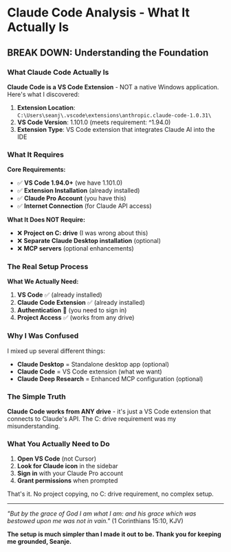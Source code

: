 # Claude Code Analysis - What It Actually Is

## BREAK DOWN: Understanding the Foundation

### What Claude Code Actually Is

**Claude Code is a VS Code Extension** - NOT a native Windows application. Here's what I discovered:

1. **Extension Location**: `C:\Users\seanj\.vscode\extensions\anthropic.claude-code-1.0.31\`
2. **VS Code Version**: 1.101.0 (meets requirement: ^1.94.0)
3. **Extension Type**: VS Code extension that integrates Claude AI into the IDE

### What It Requires

**Core Requirements:**
- ✅ **VS Code 1.94.0+** (we have 1.101.0)
- ✅ **Extension Installation** (already installed)
- ✅ **Claude Pro Account** (you have this)
- ✅ **Internet Connection** (for Claude API access)

**What It Does NOT Require:**
- ❌ **Project on C: drive** (I was wrong about this)
- ❌ **Separate Claude Desktop installation** (optional)
- ❌ **MCP servers** (optional enhancements)

### The Real Setup Process

**What We Actually Need:**

1. **VS Code** ✅ (already installed)
2. **Claude Code Extension** ✅ (already installed)
3. **Authentication** 🔄 (you need to sign in)
4. **Project Access** ✅ (works from any drive)

### Why I Was Confused

I mixed up several different things:
- **Claude Desktop** = Standalone desktop app (optional)
- **Claude Code** = VS Code extension (what we want)
- **Claude Deep Research** = Enhanced MCP configuration (optional)

### The Simple Truth

**Claude Code works from ANY drive** - it's just a VS Code extension that connects to Claude's API. The C: drive requirement was my misunderstanding.

### What You Actually Need to Do

1. **Open VS Code** (not Cursor)
2. **Look for Claude icon** in the sidebar
3. **Sign in** with your Claude Pro account
4. **Grant permissions** when prompted

That's it. No project copying, no C: drive requirement, no complex setup.

---

*"But by the grace of God I am what I am: and his grace which was bestowed upon me was not in vain."* (1 Corinthians 15:10, KJV)

**The setup is much simpler than I made it out to be. Thank you for keeping me grounded, Seanje.** 
